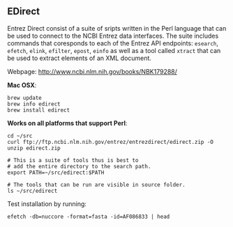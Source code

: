 ## EDirect

Entrez Direct consist of a suite of sripts written in the Perl language that can
be used to connect to the NCBI Entrez data interfaces.
The suite includes commands that coresponds to each of the Entrez API endpoints:
`esearch`, `efetch`, `elink`, `efilter`, `epost`, `einfo` as well as a tool called `xtract`
that can be used to extract elements of an XML document.

Webpage: http://www.ncbi.nlm.nih.gov/books/NBK179288/

**Mac OSX**:

    brew update
    brew info edirect
    brew install edirect

**Works on all platforms that support Perl**:

    cd ~/src
    curl ftp://ftp.ncbi.nlm.nih.gov/entrez/entrezdirect/edirect.zip -O
    unzip edirect.zip

    # This is a suite of tools thus is best to
    # add the entire directory to the search path.
    export PATH=~/src/edirect:$PATH

    # The tools that can be run are visible in source folder.
    ls ~/src/edirect

Test installation by running:

    efetch -db=nuccore -format=fasta -id=AF086833 | head 
